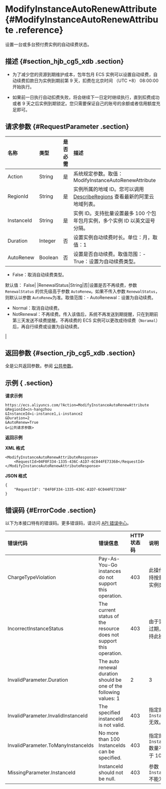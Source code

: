 # ModifyInstanceAutoRenewAttribute {#ModifyInstanceAutoRenewAttribute .reference}

设置一台或多台预付费实例的自动续费状态。

## 描述 {#section_hjb_cg5_xdb .section}

-   为了减少您的资源到期维护成本，包年包月 ECS 实例可以设置自动续费，自动续费扣款日为实例到期前第 9 天，扣费在北京时间 （UTC +8） 08:00:00 开始执行。

-   如果前一日执行自动扣费失败，将会继续下一日定时继续执行，直到扣费成功或者 9 天之后实例到期锁定。您只需要保证自己的账号的余额或者信用额度充足即可。


## 请求参数 {#RequestParameter .section}

|名称|类型|是否必需|描述|
|:-|:-|:---|:-|
|Action|String|是|系统规定参数。取值：ModifyInstanceAutoRenewAttribute|
|RegionId|String|是|实例所属的地域 ID。您可以调用 [DescribeRegions](intl.zh-CN/API参考/地域/DescribeRegions.md#) 查看最新的阿里云地域列表。|
|InstanceId|String|是|实例 ID。支持批量设置最多 100 个包年包月实例，多个实例 ID 以英文逗号分隔。|
|Duration|Integer|否|设置实例自动续费时长。单位：月，取值：1|2|3|6|12|
|AutoRenew|Boolean|否|设置是否自动续费。取值范围：-   True：设置为自动续费类型。
-   False：取消自动续费类型。

默认值： False|
|RenewalStatus|String|否|设置是否不再续费，参数 `RenewalStatus` 的优先级高于参数 `AutoRenew`。如果不传入参数 `RenewalStatus`，则默认以参数 `AutoRenew`为准。取值范围：-   AutoRenewal：设置为自动续费。
-   Normal：取消自动续费。
-   NotRenewal：不再续费。传入该值后，系统不再发送到期提醒，只在到期前第三天发送不续费提醒。不再续费的 ECS 实例可以更改成待续费（`Noramal`） 后，再自行续费或设置为自动续费。

|

## 返回参数 {#section_rjb_cg5_xdb .section}

全是公共返回参数。参阅 [公共参数](intl.zh-CN/API参考/调用方式/公共参数.md#commonResponseParameters)。

## 示例 { .section}

**请求示例** 

```
https://ecs.aliyuncs.com/?Action=ModifyInstanceAutoRenewAttribute
&RegionId=cn-hangzhou
&InstanceId=i-instance1,i-instance2
&Duration=2
&AutoRenew=True
&<公共请求参数>
```

**返回示例** 

**XML 格式**

```
<ModifyInstanceAutoRenewAttributeResponse>
    <RequestId>04F0F334-1335-436C-A1D7-6C044FE73368</RequestId>
</ModifyInstanceAutoRenewAttributeResponse>
```

 **JSON 格式** 

```
{
    "RequestId": "04F0F334-1335-436C-A1D7-6C044FE73368"
}
```

## 错误码 {#ErrorCode .section}

以下为本接口特有的错误码。更多错误码，请访问 [API 错误中心](https://error-center.alibabacloud.com/status/product/Ecs)。

|错误代码|错误信息|HTTP 状态码|说明|
|:---|:---|:-------|:-|
|ChargeTypeViolation|Pay-As-You-Go instances do not support this operation.|403|此操作不支持按量付费实例类型。|
|IncorrectInstanceStatus|The current status of the resource does not support this operation.|403|由于实例已过期，不支持此操作。|
|InvalidParameter.Duration|The auto renewal duration should be one of the following values: 1|2|3|6|12.|403|指定的续费时长不符合要求，应为 \[1,2,3,6,12\] 中的一个。|
|InvalidParameter.InvalidInstanceId|The specified instanceId is not valid.|403|指定的 `InstanceId` 无效。|
|InvalidParameter.ToManyInstanceIds|No more than 100 InstanceIds can be specified.|403|指定的 `InstanceId` 数量不能大于 100。|
|MissingParameter.InstanceId|InstanceId should not be null.|403|参数 `InstanceId` 不能为空。|

